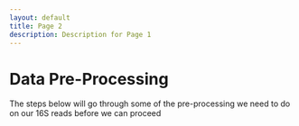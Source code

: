 ```yaml
---
layout: default
title: Page 2
description: Description for Page 1
---
```



# Data Pre-Processing 

The steps below will go through some of the pre-processing we need to do on our 16S reads before we can proceed
